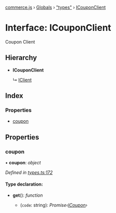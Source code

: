 [commerce.js](../README.md) › [Globals](../globals.md) › ["types"](../modules/_types_.md) › [ICouponClient](_types_.icouponclient.md)

# Interface: ICouponClient

Coupon Client

## Hierarchy

* **ICouponClient**

  ↳ [IClient](_types_.iclient.md)

## Index

### Properties

* [coupon](_types_.icouponclient.md#coupon)

## Properties

###  coupon

• **coupon**: *object*

*Defined in [types.ts:172](https://github.com/shopjs/commerce.js/blob/bcd2ce3/src/types.ts#L172)*

#### Type declaration:

* **get**(): *function*

  * (`code`: string): *Promise‹[ICoupon](_types_.icoupon.md)›*
